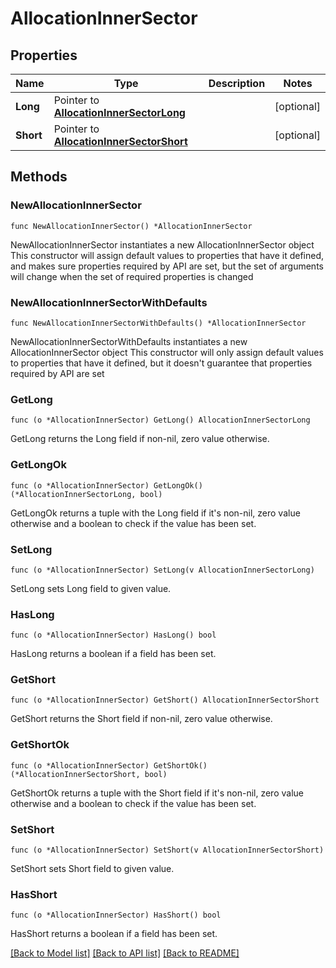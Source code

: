 # AllocationInnerSector

## Properties

Name | Type | Description | Notes
------------ | ------------- | ------------- | -------------
**Long** | Pointer to [**AllocationInnerSectorLong**](AllocationInnerSectorLong.md) |  | [optional] 
**Short** | Pointer to [**AllocationInnerSectorShort**](AllocationInnerSectorShort.md) |  | [optional] 

## Methods

### NewAllocationInnerSector

`func NewAllocationInnerSector() *AllocationInnerSector`

NewAllocationInnerSector instantiates a new AllocationInnerSector object
This constructor will assign default values to properties that have it defined,
and makes sure properties required by API are set, but the set of arguments
will change when the set of required properties is changed

### NewAllocationInnerSectorWithDefaults

`func NewAllocationInnerSectorWithDefaults() *AllocationInnerSector`

NewAllocationInnerSectorWithDefaults instantiates a new AllocationInnerSector object
This constructor will only assign default values to properties that have it defined,
but it doesn't guarantee that properties required by API are set

### GetLong

`func (o *AllocationInnerSector) GetLong() AllocationInnerSectorLong`

GetLong returns the Long field if non-nil, zero value otherwise.

### GetLongOk

`func (o *AllocationInnerSector) GetLongOk() (*AllocationInnerSectorLong, bool)`

GetLongOk returns a tuple with the Long field if it's non-nil, zero value otherwise
and a boolean to check if the value has been set.

### SetLong

`func (o *AllocationInnerSector) SetLong(v AllocationInnerSectorLong)`

SetLong sets Long field to given value.

### HasLong

`func (o *AllocationInnerSector) HasLong() bool`

HasLong returns a boolean if a field has been set.

### GetShort

`func (o *AllocationInnerSector) GetShort() AllocationInnerSectorShort`

GetShort returns the Short field if non-nil, zero value otherwise.

### GetShortOk

`func (o *AllocationInnerSector) GetShortOk() (*AllocationInnerSectorShort, bool)`

GetShortOk returns a tuple with the Short field if it's non-nil, zero value otherwise
and a boolean to check if the value has been set.

### SetShort

`func (o *AllocationInnerSector) SetShort(v AllocationInnerSectorShort)`

SetShort sets Short field to given value.

### HasShort

`func (o *AllocationInnerSector) HasShort() bool`

HasShort returns a boolean if a field has been set.


[[Back to Model list]](../README.md#documentation-for-models) [[Back to API list]](../README.md#documentation-for-api-endpoints) [[Back to README]](../README.md)


